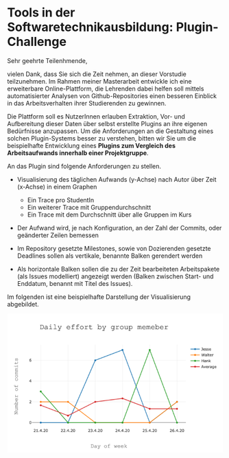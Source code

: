 # Tools in der Softwaretechnikausbildung: Plugin-Challenge

Sehr geehrte Teilenhmende,

vielen Dank, dass Sie sich die Zeit nehmen, an dieser Vorstudie teilzunehmen. Im Rahmen meiner Masterarbeit entwickle ich eine erweiterbare Online-Plattform, die Lehrenden dabei helfen soll mittels automatisierter Analysen von Github-Repositories einen besseren Einblick in das Arbeitsverhalten ihrer Studierenden zu gewinnen.

Die Plattform soll es NutzerInnen erlauben Extraktion, Vor- und Aufbereitung dieser Daten über selbst erstellte Plugins an ihre eigenen Bedürfnisse anzupassen. Um die Anforderungen an die Gestaltung eines solchen Plugin-Systems besser zu verstehen, bitten wir Sie um die beispielhafte Entwicklung eines **Plugins zum Vergleich des Arbeitsaufwands innerhalb einer Projektgruppe**.

An das Plugin sind folgende Anforderungen zu stellen.

- Visualisierung des täglichen Aufwands (y-Achse) nach Autor über Zeit (x-Achse) in einem Graphen
  - Ein Trace pro StudentIn
  - Ein weiterer Trace mit Gruppendurchschnitt
  - Ein Trace mit dem Durchschnitt über alle Gruppen im Kurs
  
- Der Aufwand wird, je nach Konfiguration, an der Zahl der Commits, oder geänderter Zeilen bemessen

- Im Repository gesetzte Milestones, sowie von Dozierenden gesetzte Deadlines sollen als vertikale, benannte Balken gerendert werden

- Als horizontale Balken sollen die zu der Zeit bearbeiteten Arbeitspakete (als Issues modelliert) angezeigt werden (Balken zwischen Start- und Enddatum, benannt mit Titel des Issues).  

Im folgenden ist eine beispielhafte Darstellung der Visualisierung abgebildet.

<p align="center">
  <img src="newplot.png" />
</p>
